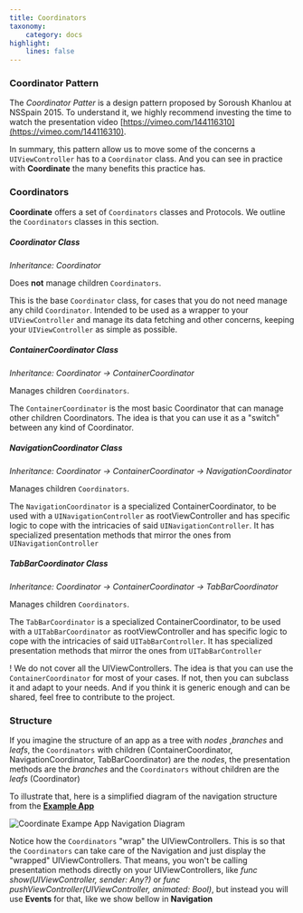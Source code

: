 ```yaml
---
title: Coordinators
taxonomy:
    category: docs
highlight: 
	lines: false
---
```


### Coordinator Pattern

The _Coordinator Patter_ is a design pattern proposed by Soroush Khanlou at NSSpain 2015. To understand it, we highly recommend investing the time to watch the presentation video [https://vimeo.com/144116310](https://vimeo.com/144116310).

In summary, this pattern allow us to move some of the concerns a `UIViewController` has to a `Coordinator` class. And you can see in practice with **Coordinate** the many benefits this practice has. 

### Coordinators

**Coordinate** offers a set of `Coordinators` classes and Protocols. We outline the `Coordinators` classes in this section.

##### Coordinator Class

_Inheritance: Coordinator_

Does **not** manage children `Coordinators`.

This is the base `Coordinator` class, for cases that you do not need manage any child `Coordinator`. 
Intended to be used as a wrapper to your `UIViewController` and manage its data fetching and other concerns, keeping your `UIViewController` as simple as possible.

##### ContainerCoordinator Class

_Inheritance: Coordinator -> ContainerCoordinator_

Manages children `Coordinators`.

The `ContainerCoordinator` is the most basic Coordinator that can manage other children Coordinators. The idea is that you can use it as a "switch" between any kind of Coordinator.


##### NavigationCoordinator Class

_Inheritance: Coordinator -> ContainerCoordinator -> NavigationCoordinator_

Manages children `Coordinators`.

The `NavigationCoordinator` is a specialized ContainerCoordinator, to be used with a `UINavigationController` as rootViewController and has specific logic to cope with the intricacies of said `UINavigationController`.
It has specialized presentation methods that mirror the ones from `UINavigationController`

##### TabBarCoordinator Class

_Inheritance: Coordinator -> ContainerCoordinator -> TabBarCoordinator_

Manages children `Coordinators`.

The `TabBarCoordinator` is a specialized ContainerCoordinator, to be used with a `UITabBarCoordinator` as rootViewController and has specific logic to cope with the intricacies of said `UITabBarController`.
It has specialized presentation methods that mirror the ones from `UITabBarController`


! We do not cover all the UIViewControllers. The idea is that you can use the `ContainerCoordinator` for most of your cases. If not, then you can subclass it and adapt to your needs. And if you think it is generic enough and can be shared, feel free to contribute to the project.

### Structure

If you imagine the structure of an app as a tree with _nodes_ ,_branches_ and _leafs_, the `Coordinators` with children (ContainerCoordinator, NavigationCoordinator, TabBarCoordinator) are the _nodes_, the presentation methods are the _branches_ and the `Coordinators` without children are the _leafs_ (Coordinator)

To illustrate that, here is a simplified diagram of the navigation structure from the [**Example App**](https://github.com/codexperience-io/coordinate-example-app)

![Coordinate Exampe App Navigation Diagram](/images/coordinate-navigation-diagram.svg)

Notice how the `Coordinators` "wrap" the UIViewControllers. This is so that the `Coordinators` can take care of the Navigation and just display the "wrapped" UIViewControllers. That means, you won't be calling presentation methods directly on your UIViewControllers, like _func show(UIViewController, sender: Any?)_ or _func pushViewController(UIViewController, animated: Bool)_, but instead you will use **Events** for that, like we show bellow in **Navigation**

